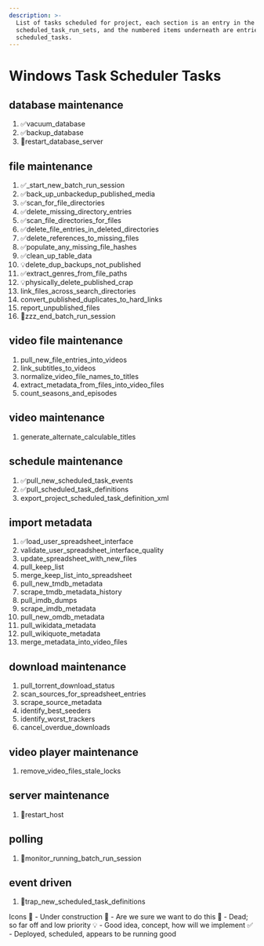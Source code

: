 ```yaml
---
description: >-
  List of tasks scheduled for project, each section is an entry in the table
  scheduled_task_run_sets, and the numbered items underneath are entries in
  scheduled_tasks.
---
```


# Windows Task Scheduler Tasks

## database maintenance

1. ✅vacuum\_database
2. ✅backup\_database
3. 🤔restart\_database\_server

## file maintenance

1. ✅\_start\_new\_batch\_run\_session
2. ✅back\_up\_unbackedup\_published\_media
3. ✅scan\_for\_file\_directories
4. ✅delete\_missing\_directory\_entries
5. ✅scan\_file\_directories\_for\_files
6. ✅delete\_file\_entries\_in\_deleted\_directories
7. ✅delete\_references\_to\_missing\_files
8. ✅populate\_any\_missing\_file\_hashes
9. ✅clean\_up\_table\_data
10. 💡delete\_dup\_backups\_not\_published
11. ✅extract\_genres\_from\_file\_paths
12. 💡physically\_delete\_published\_crap
13. link\_files\_across\_search\_directories
14. convert\_published\_duplicates\_to\_hard\_links
15. report\_unpublished\_files
16. 🚧zzz\_end\_batch\_run\_session

## video file maintenance

1. pull\_new\_file\_entries\_into\_videos
2. link\_subtitles\_to\_videos
3. normalize\_video\_file\_names\_to\_titles
4. extract\_metadata\_from\_files\_into\_video\_files
5. count\_seasons\_and\_episodes

## video maintenance

1. generate\_alternate\_calculable\_titles

## schedule maintenance

1. ✅pull\_new\_scheduled\_task\_events
2. ✅pull\_scheduled\_task\_definitions
3. export\_project\_scheduled\_task\_definition\_xml

## import metadata

1. ✅load\_user\_spreadsheet\_interface
2. validate\_user\_spreadsheet\_interface\_quality
3. update\_spreadsheet\_with\_new\_files
4. pull\_keep\_list
5. merge\_keep\_list\_into\_spreadsheet
6. pull\_new\_tmdb\_metadata
7. scrape\_tmdb\_metadata\_history
8. pull\_imdb\_dumps
9. scrape\_imdb\_metadata
10. pull\_new\_omdb\_metadata
11. pull\_wikidata\_metadata
12. pull\_wikiquote\_metadata
13. merge\_metadata\_into\_video\_files

## download maintenance

1. pull\_torrent\_download\_status
2. scan\_sources\_for\_spreadsheet\_entries
3. scrape\_source\_metadata
4. identify\_best\_seeders
5. identify\_worst\_trackers
6. cancel\_overdue\_downloads

## video player maintenance

1. remove\_video\_files\_stale\_locks

## server maintenance

1. 🤔restart\_host

## polling

1. 🌙monitor\_running\_batch\_run\_session

## event driven

1. 🌙trap\_new\_scheduled\_task\_definitions

Icons 🚧 - Under construction 🤔 - Are we sure we want to do this 🌙 - Dead; so far off and low priority 💡 - Good idea, concept, how will we implement ✅ - Deployed, scheduled, appears to be running good
